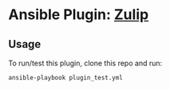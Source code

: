 # Ansible Plugin: [Zulip](https://zulip.com/)

## Usage

To run/test this plugin, clone this repo and run: 

```shell
ansible-playbook plugin_test.yml
```
